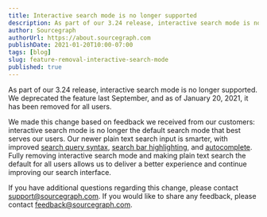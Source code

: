```yaml
---
title: Interactive search mode is no longer supported
description: As part of our 3.24 release, interactive search mode is no longer supported. We deprecated the feature last September, and as of January 20, 2021, it has been removed for all users. 
author: Sourcegraph
authorUrl: https://about.sourcegraph.com
publishDate: 2021-01-20T10:00-07:00
tags: [blog]
slug: feature-removal-interactive-search-mode
published: true
---
```


As part of our 3.24 release, interactive search mode is no longer supported. We deprecated the feature last September, and as of January 20, 2021, it has been removed for all users. 

We made this change based on feedback we received from our customers: interactive search mode is no longer the default search mode that best serves our users. Our newer plain text search input is smarter, with improved [search query syntax](https://docs.sourcegraph.com/code_search/reference/queries), [search bar highlighting](https://vimeo.com/392761379), and [autocomplete](https://vimeo.com/374329715). Fully removing interactive search mode and making plain text search the default for all users allows us to deliver a better experience and continue improving our search interface. 

If you have additional questions regarding this change, please contact [support@sourcegraph.com](mailto:support@sourcegraph.com). If you would like to share any feedback, please contact [feedback@sourcegraph.com](mailto:feedback@sourcegraph.com). 
